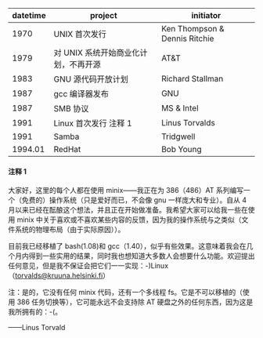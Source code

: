 | datetime | project                              | initiator                     |
| -------- | ------------------------------------ | ----------------------------- |
| 1970     | UNIX 首次发行                        | Ken Thompson & Dennis Ritchie |
| 1979     | 对 UNIX 系统开始商业化计划，不再开源 | AT&T                          |
| 1983     | GNU 源代码开放计划                   | Richard Stallman              |
| 1987     | gcc 编译器发布                       | GNU                           |
| 1987     | SMB 协议                             | MS & Intel                    |
| 1991     | Linux 首次发行 注释 1                | Linus Torvalds                |
| 1991     | Samba                                | Tridgwell                     |
| 1994.01  | RedHat                               | Bob Young                     |

#### 注释 1

大家好，这里的每个人都在使用 minix——我正在为 386（486）AT 系列编写一个（免费的）操作系统（只是爱好而已，不会像 gnu 一样庞大和专业）。自从 4 月以来已经在酝酿这个想法，并且正在开始做准备。我希望大家可以给我一些在使用 minix 中关于喜欢或不喜欢某些内容的反馈，因为我的操作系统与之类似（文件系统的物理布局（由于实际原因））。

目前我已经移植了 bash(1.08)和 gcc（1.40），似乎有些效果。这意味着我会在几个月内得到一些实用的结果，同时我也想知道大多数人会想要什么功能。欢迎提出任何意见，但是我不保证会把它们一一实现：-)Linux（torvalds@kruuna.helsinki.fi）

注：是的，它没有任何 minix 代码，还有一个多线程 fs。它是不可以移植的（使用 386 任务切换等），它可能永远不会支持除 AT 硬盘之外的任何东西，因为这是我所拥有的：-(。

——Linus Torvald

